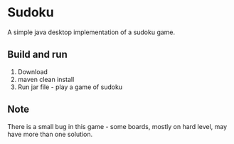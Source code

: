# Sudoku
A simple java desktop implementation of a sudoku game.
## Build and run
1. Download
2. maven clean install  
3. Run jar file - play a game of sudoku

## Note
There is a small bug in this game - some boards, mostly on hard level, may have more than one solution.
